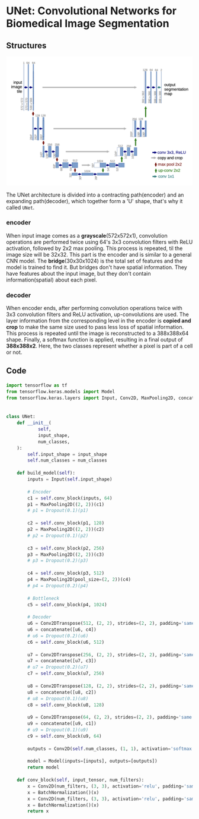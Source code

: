 # UNet: Convolutional Networks for Biomedical Image Segmentation

## Structures
![](../asset/segmentation/unet-structure.png)

The UNet architecture is divided into a contracting path(encoder) and an expanding path(decoder), which together form a 'U' shape, that's why it called ```UNet```. 

### encoder
When input image comes as a **grayscale**(572x572x1), convolution operations are performed twice using 64's 3x3 convolution filters with ReLU activation, followed by 2x2 max pooling. 
This process is repeated, til the image size will be 32x32. 
This part is the encoder and is similar to a general CNN model.
The **bridge**(30x30x1024) is the total set of features and the model is trained to find it. 
But bridges don't have spatial information. 
They have features about the input image, but they don't contain information(spatial) about each pixel. 

### decoder
When encoder ends, after performing convolution operations twice with 3x3 convolution filters and ReLU activation, up-convolutions are used. 
The layer information from the corresponding level in the encoder is **copied and crop** to make the same size used to pass less loss of spatial information. 
This process is repeated until the image is reconstructed to a 388x388x64 shape. 
Finally, a softmax function is applied, resulting in a final output of **388x388x2**. 
Here, the two classes represent whether a pixel is part of a cell or not.

## Code
```python
import tensorflow as tf
from tensorflow.keras.models import Model
from tensorflow.keras.layers import Input, Conv2D, MaxPooling2D, concatenate, Conv2DTranspose, BatchNormalization, Activation, Dropout


class UNet:
    def __init__(
            self,
            input_shape,
            num_classes,
    ):
        self.input_shape = input_shape
        self.num_classes = num_classes

    def build_model(self):
        inputs = Input(self.input_shape)

        # Encoder
        c1 = self.conv_block(inputs, 64)
        p1 = MaxPooling2D((2, 2))(c1)
        # p1 = Dropout(0.1)(p1)

        c2 = self.conv_block(p1, 128)
        p2 = MaxPooling2D((2, 2))(c2)
        # p2 = Dropout(0.1)(p2)

        c3 = self.conv_block(p2, 256)
        p3 = MaxPooling2D((2, 2))(c3)
        # p3 = Dropout(0.2)(p3)

        c4 = self.conv_block(p3, 512)
        p4 = MaxPooling2D(pool_size=(2, 2))(c4)
        # p4 = Dropout(0.2)(p4)

        # Bottleneck
        c5 = self.conv_block(p4, 1024)

        # Decoder
        u6 = Conv2DTranspose(512, (2, 2), strides=(2, 2), padding='same')(c5)
        u6 = concatenate([u6, c4])
        # u6 = Dropout(0.2)(u6)
        c6 = self.conv_block(u6, 512)

        u7 = Conv2DTranspose(256, (2, 2), strides=(2, 2), padding='same')(c6)
        u7 = concatenate([u7, c3])
        # u7 = Dropout(0.2)(u7)
        c7 = self.conv_block(u7, 256)

        u8 = Conv2DTranspose(128, (2, 2), strides=(2, 2), padding='same')(c7)
        u8 = concatenate([u8, c2])
        # u8 = Dropout(0.1)(u8)
        c8 = self.conv_block(u8, 128)

        u9 = Conv2DTranspose(64, (2, 2), strides=(2, 2), padding='same')(c8)
        u9 = concatenate([u9, c1])
        # u9 = Dropout(0.1)(u9)
        c9 = self.conv_block(u9, 64)

        outputs = Conv2D(self.num_classes, (1, 1), activation='softmax')(c9)

        model = Model(inputs=[inputs], outputs=[outputs])
        return model

    def conv_block(self, input_tensor, num_filters):
        x = Conv2D(num_filters, (3, 3), activation='relu', padding='same')(input_tensor)
        x = BatchNormalization()(x)
        x = Conv2D(num_filters, (3, 3), activation='relu', padding='same')(x)
        x = BatchNormalization()(x)
        return x
```
